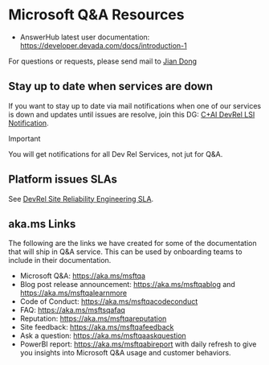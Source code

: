 # Microsoft Q&A Resources

- AnswerHub latest user documentation: https://developer.devada.com/docs/introduction-1

For questions or requests, please send mail to [Jian Dong](mailto:jiandong@microsoft.com)

## Stay up to date when services are down

If you want to stay up to date via mail notifications when one of our services is down and updates until issues are resolve, join this DG: [C+AI DevRel LSI Notification](mailto:apexlsi@microsoft.com).

> [!IMPORTANT]
> You will get notifications for all Dev Rel Services, not jut for Q&A.

## Platform issues SLAs

See [DevRel Site Reliability Engineering SLA](https://aka.ms/devrelsla).

## aka.ms Links

The following are the links we have created for some of the documentation that will ship in Q&A service. This can be used by onboarding teams to include in their documentation.

- Microsoft Q&A: https://aka.ms/msftqa
- Blog post release announcement: https://aka.ms/msftqablog and https://aka.ms/msftqalearnmore
- Code of Conduct: https://aka.ms/msftqacodeconduct
- FAQ: https://aka.ms/msftsqafaq
- Reputation: https://aka.ms/msftqareputation
- Site feedback: https://aka.ms/msftqafeedback
- Ask a question: https://aka.ms/msftqaaskquestion
- PowerBI report: https://aka.ms/msftqabireport with daily refresh to give you insights into Microsoft Q&A usage and customer behaviors.
